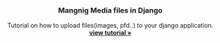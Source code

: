 

<p align="center">
    

  <h3 align="center">Mangnig Media files in Django</h3>

  <p align="center">
    Tutorial on how to upload files(images, pfd..) to your django application.
    <br />
    <a href="https://www.thedjangoguy.com/post/media-files/"><strong>view tutorial »</strong></a>
    <br />
  </p>
</p>
